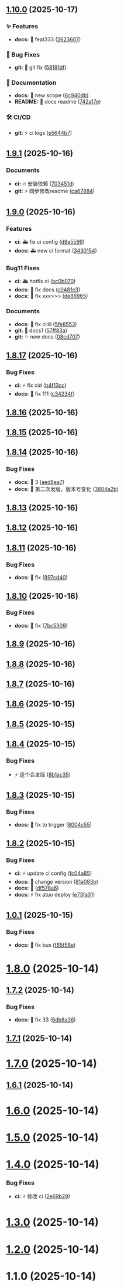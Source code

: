 ## [1.10.0](https://github.com/EmirioBomb/GearPress-Beta/compare/v1.9.1...v1.10.0) (2025-10-17)

### ✨ Features

* **docs:** :art: feat333 ([2623607](https://github.com/EmirioBomb/GearPress-Beta/commit/2623607c480a10d0292d38c584930dd880d07217))

### 🐛 Bug Fixes

* **git:** :art: git fix ([58191df](https://github.com/EmirioBomb/GearPress-Beta/commit/58191dfb55c2aa4874647db23070729e07545945))

### 📝 Documentation

* **docs:** :art: new scope ([6c940db](https://github.com/EmirioBomb/GearPress-Beta/commit/6c940dbe178bb5bae3a33442f4e3073734c9442e))
* **README:** :art: docs readme ([742a17e](https://github.com/EmirioBomb/GearPress-Beta/commit/742a17e0bcdb2cfb76559c557eccee42087f3259))

### 🛠️ CI/CD

* **git:** :zap: ci logs ([e5644b7](https://github.com/EmirioBomb/GearPress-Beta/commit/e5644b75933b6e63777d804523c1495714d4716b))

## [1.9.1](https://github.com/EmirioBomb/GearPress-Beta/compare/v1.9.0...v1.9.1) (2025-10-16)

### Documents

* **ci:** :fire: 安装依赖 ([703451d](https://github.com/EmirioBomb/GearPress-Beta/commit/703451d3f0767edf9c58453700f50e02c5867f53))
* **git:** :zap: 同步修改readme ([ca67884](https://github.com/EmirioBomb/GearPress-Beta/commit/ca67884021e90a73a643d3f417c830d6ae00758d))

## [1.9.0](https://github.com/EmirioBomb/GearPress-Beta/compare/v1.8.17...v1.9.0) (2025-10-16)

### Features

* **ci:** :ambulance: fix ci config ([d8a5599](https://github.com/EmirioBomb/GearPress-Beta/commit/d8a5599ae02a226956860bb76bbf5c731921d04e))
* **docs:** :ambulance: new ci format ([3430154](https://github.com/EmirioBomb/GearPress-Beta/commit/34301546ec44e7e59b88a78f11479d6d3288e5a1))

### Bug11 Fixes

* **ci:** :ambulance: hotfix ci ([bc0b070](https://github.com/EmirioBomb/GearPress-Beta/commit/bc0b07041c6a24117b2fb7c186ed0727ba0658a2))
* **docs:** :art: fix docs ([c0481e3](https://github.com/EmirioBomb/GearPress-Beta/commit/c0481e3d048097532db24090180a7e29b974ff1c))
* **docs:** :art: fix xxx>>> ([de86965](https://github.com/EmirioBomb/GearPress-Beta/commit/de86965c63447226c1aba7f368e25b57e3626be8))

### Documents

* **docs:** :bug: fix ciiiii ([5fe8553](https://github.com/EmirioBomb/GearPress-Beta/commit/5fe8553345835a7fbcc57d5d6909ecb3c20f9753))
* **git:** :art: docs1 ([57ff83a](https://github.com/EmirioBomb/GearPress-Beta/commit/57ff83a39657a74db929a9ea563657077db58082))
* **git:** :sparkles: new docs ([08cd707](https://github.com/EmirioBomb/GearPress-Beta/commit/08cd7075fb4582f5d94f528a2ae80b901e8a87f3))

## [1.8.17](https://github.com/EmirioBomb/GearPress-Beta/compare/v1.8.16...v1.8.17) (2025-10-16)


### Bug Fixes

* **ci:** :zap: fix cid ([b4f13cc](https://github.com/EmirioBomb/GearPress-Beta/commit/b4f13ccfc6404fb66169ff756c4ba1f8d55e4586))
* **docs:** :art: fix 111 ([c34234f](https://github.com/EmirioBomb/GearPress-Beta/commit/c34234fe0d7352dacd85897e60df526033730f30))

## [1.8.16](https://github.com/EmirioBomb/GearPress-Beta/compare/v1.8.15...v1.8.16) (2025-10-16)

## [1.8.15](https://github.com/EmirioBomb/GearPress-Beta/compare/v1.8.14...v1.8.15) (2025-10-16)

## [1.8.14](https://github.com/EmirioBomb/GearPress-Beta/compare/v1.8.13...v1.8.14) (2025-10-16)


### Bug Fixes

* **docs:** :art: 3 ([aed8ea7](https://github.com/EmirioBomb/GearPress-Beta/commit/aed8ea7f25c55af1a4477aee7d6028af99ce6fbc))
* **docs:** :art: 第二次发版，版本号变化 ([3604a2b](https://github.com/EmirioBomb/GearPress-Beta/commit/3604a2b9e8c93263e1f6e2d53c03a23d36323317))

## [1.8.13](https://github.com/EmirioBomb/GearPress-Beta/compare/v1.8.12...v1.8.13) (2025-10-16)

## [1.8.12](https://github.com/EmirioBomb/GearPress-Beta/compare/v1.8.11...v1.8.12) (2025-10-16)

## [1.8.11](https://github.com/EmirioBomb/GearPress-Beta/compare/v1.8.10...v1.8.11) (2025-10-16)


### Bug Fixes

* **docs:** :art: fix ([897cd40](https://github.com/EmirioBomb/GearPress-Beta/commit/897cd40f8f7778ba131b74b97bdb606763154005))

## [1.8.10](https://github.com/EmirioBomb/GearPress-Beta/compare/v1.8.9...v1.8.10) (2025-10-16)


### Bug Fixes

* **docs:** :art: fix ([7bc5309](https://github.com/EmirioBomb/GearPress-Beta/commit/7bc5309f306db785c4885c39752fb035a189206e))

## [1.8.9](https://github.com/EmirioBomb/GearPress-Beta/compare/v1.8.8...v1.8.9) (2025-10-16)

## [1.8.8](https://github.com/EmirioBomb/GearPress-Beta/compare/v1.8.7...v1.8.8) (2025-10-16)

## [1.8.7](https://github.com/EmirioBomb/GearPress-Beta/compare/v1.8.6...v1.8.7) (2025-10-16)

## [1.8.6](https://github.com/EmirioBomb/GearPress-Beta/compare/v1.8.5...v1.8.6) (2025-10-15)

## [1.8.5](https://github.com/EmirioBomb/GearPress-Beta/compare/v1.8.4...v1.8.5) (2025-10-15)

## [1.8.4](https://github.com/EmirioBomb/GearPress-Beta/compare/v1.8.3...v1.8.4) (2025-10-15)


### Bug Fixes

* :zap: 这个会发版 ([8b1ac35](https://github.com/EmirioBomb/GearPress-Beta/commit/8b1ac359a1163f5e0cfa2b648d018d6ba376c2f7))

## [1.8.3](https://github.com/EmirioBomb/GearPress-Beta/compare/v1.8.2...v1.8.3) (2025-10-15)


### Bug Fixes

* **docs:** :art: fix to trigger ([8004c55](https://github.com/EmirioBomb/GearPress-Beta/commit/8004c55e8a02e4cd015c9e08bc987de7dcb934e8))

## [1.8.2](https://github.com/EmirioBomb/GearPress-Beta/compare/v1.8.1...v1.8.2) (2025-10-15)


### Bug Fixes

* **ci:** :zap: update ci config ([fc04a85](https://github.com/EmirioBomb/GearPress-Beta/commit/fc04a85dc1e3ced430b381aaaf801961c812d039))
* **docs:** :art: change version ([81a083b](https://github.com/EmirioBomb/GearPress-Beta/commit/81a083be4a6fecb90fa48bf4927f95c9d8879b85))
* **docs:** :test_tube: ([df578a6](https://github.com/EmirioBomb/GearPress-Beta/commit/df578a6e6f05211970f1f3e0bbcffb76072640b0))
* **docs:** :zap: fix atuo deploy ([e73fa31](https://github.com/EmirioBomb/GearPress-Beta/commit/e73fa31cfdedccaf3bb8434da8ad13dd8ba27fc6))

## [1.0.1](https://github.com/EmirioBomb/GearPress-Beta/compare/v1.8.0...v1.0.1) (2025-10-15)


### Bug Fixes

* **docs:** :bug: fix bus ([f65f58e](https://github.com/EmirioBomb/GearPress-Beta/commit/f65f58e09519782debc870e92e5eee70f3ac99a4))



# [1.8.0](https://github.com/EmirioBomb/GearPress-Beta/compare/v1.7.2...v1.8.0) (2025-10-14)



## [1.7.2](https://github.com/EmirioBomb/GearPress-Beta/compare/v1.7.1...v1.7.2) (2025-10-14)


### Bug Fixes

* **docs:** :art: fix 33 ([6db8a36](https://github.com/EmirioBomb/GearPress-Beta/commit/6db8a366fe30d8f24bb5df1ee5a1dfaaab5b1285))



## [1.7.1](https://github.com/EmirioBomb/GearPress-Beta/compare/v1.7.0...v1.7.1) (2025-10-14)



# [1.7.0](https://github.com/EmirioBomb/GearPress-Beta/compare/v1.6.1...v1.7.0) (2025-10-14)



## [1.6.1](https://github.com/EmirioBomb/GearPress-Beta/compare/v1.6.0...v1.6.1) (2025-10-14)



# [1.6.0](https://github.com/EmirioBomb/GearPress-Beta/compare/v1.5.0...v1.6.0) (2025-10-14)



# [1.5.0](https://github.com/EmirioBomb/GearPress-Beta/compare/v1.4.0...v1.5.0) (2025-10-14)



# [1.4.0](https://github.com/EmirioBomb/GearPress-Beta/compare/v1.3.0...v1.4.0) (2025-10-14)


### Bug Fixes

* **ci:** :zap: 修改 ci ([2e69b29](https://github.com/EmirioBomb/GearPress-Beta/commit/2e69b29326314857c92514e7dda6089bdae0fb9e))



# [1.3.0](https://github.com/EmirioBomb/GearPress-Beta/compare/v1.2.0...v1.3.0) (2025-10-14)



# [1.2.0](https://github.com/EmirioBomb/GearPress-Beta/compare/v1.1.0...v1.2.0) (2025-10-14)



# 1.1.0 (2025-10-14)
